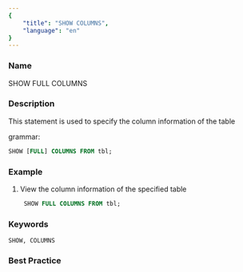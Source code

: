 ```yaml
---
{
    "title": "SHOW COLUMNS",
    "language": "en"
}
---
```


<!--
Licensed to the Apache Software Foundation (ASF) under one
or more contributor license agreements.  See the NOTICE file
distributed with this work for additional information
regarding copyright ownership.  The ASF licenses this file
to you under the Apache License, Version 2.0 (the
"License"); you may not use this file except in compliance
with the License.  You may obtain a copy of the License at

  http://www.apache.org/licenses/LICENSE-2.0

Unless required by applicable law or agreed to in writing,
software distributed under the License is distributed on an
"AS IS" BASIS, WITHOUT WARRANTIES OR CONDITIONS OF ANY
KIND, either express or implied.  See the License for the
specific language governing permissions and limitations
under the License.
-->



### Name

SHOW FULL COLUMNS

### Description

This statement is used to specify the column information of the table

grammar:

```sql
SHOW [FULL] COLUMNS FROM tbl;
```

### Example

1. View the column information of the specified table

    ```sql
     SHOW FULL COLUMNS FROM tbl;
    ```

### Keywords

    SHOW, COLUMNS

### Best Practice

